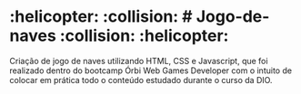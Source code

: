 <h1>:helicopter: :collision: # Jogo-de-naves  :collision: :helicopter:</h1>

Criação de jogo de naves utilizando HTML, CSS e Javascript, que foi realizado dentro do bootcamp Órbi Web Games Developer com o intuito de colocar em prática todo o conteúdo estudado durante o curso da DIO.

